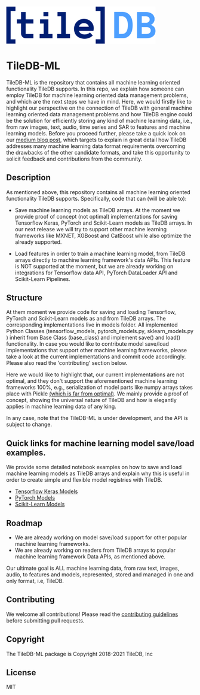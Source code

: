 <a href="https://tiledb.com"><img src="https://github.com/TileDB-Inc/TileDB/raw/dev/doc/source/_static/tiledb-logo_color_no_margin_@4x.png" alt="TileDB logo" width="400"></a>

# TileDB-ML
TileDB-ML is the repository that contains all machine learning oriented functionality TileDB supports. In this repo, we explain how someone can employ 
TileDB for machine learning oriented data management problems, and which are the next steps we have in mind. Here, we would firstly like to highlight our 
perspective on the connection of TileDB with general machine learning oriented data management problems and how TileDB engine could be the solution for 
efficiently storing any kind of machine learning data, i.e., from raw images, text, audio, time series and SAR to features and machine learning models. 
Before you proceed further, please take a quick look on our [medium blog post](https://medium.com/tiledb/tiledb-as-the-data-engine-for-machine-learning-b48fb0e9b147), 
which targets to explain in great detail how TileDB addresses many machine learning data format requirements overcoming the drawbacks of the other 
candidate formats, and take this opportunity to solicit feedback and contributions from the community.

## Description
As mentioned above, this repository contains all machine learning oriented functionality TileDB supports. Specifically, code that 
can (will be able to): 

* Save machine learning models as TileDB arrays. At the moment we provide proof of concept (not optimal) implementations 
  for saving Tensorflow Keras, PyTorch and Scikit-Learn models as TileDB arrays. In our next release we will try to support
  other machine learning frameworks like MXNET, XGBoost and CatBoost while also optimize the already supported.
    
* Load features in order to train a machine learning model, from TileDB arrays directly to machine learning framework's data APIs. 
  This feature is NOT supported at the moment, but we are already working on integrations for Tensorflow data API, PyTorch DataLoader API
  and Scikit-Learn Pipelines. 
  
## Structure
At them moment we provide code for saving and loading Tensorflow, PyTorch and Scikit-Learn models as and from TileDB arrays. The corresponding implementations
live in models folder. All implemented Python Classes (tensorflow_models, pytorch_models.py, sklearn_models.py ) inherit from 
Base Class (base_class) and implement save() and load() functionality. In case you would like to contribute model save/load implementations
that support other machine learning frameworks, please take a look at the current implementations and commit code accordingly. Please
also read the 'contributing' section below.

Here we would like to highlight that, our current implementations are not optimal, and they don't support the aforementioned machine learning
frameworks 100%, e.g., serialization of model parts like numpy arrays takes place with Pickle [(which is far from optimal)](https://docs.python.org/3/library/pickle.html).
We mainly provide a proof of concept, showing the universal nature of TileDB and how is elegantly applies in machine learning data of any king.

In any case, note that the TileDB-ML is under development, and the API is subject to change.

## Quick links for machine learning model save/load examples.
We provide some detailed notebook examples on how to save and load machine learning models as TileDB arrays and explain why this is useful 
in order to create simple and flexible model registries with TileDB.

* [Tensorflow Keras Models](https://github.com/TileDB-Inc/TileDB-ML/blob/develop/example_notebooks/models/tensorflow_keras_tiledb_models_example.ipynb)
* [PyTorch Models](https://github.com/TileDB-Inc/TileDB-ML/blob/develop/example_notebooks/models/pytorch_tiledb_models_example.ipynb)
* [Scikit-Learn Models](https://github.com/TileDB-Inc/TileDB-ML/blob/develop/example_notebooks/models/sklearn_tiledb_models_example.ipynb)

## Roadmap

* We are already working on model save/load support for other popular machine learning frameworks.
* We are already working on readers from TileDB arrays to popular machine learning framework Data APIs, as mentioned above.

Our ultimate goal is ALL machine learning data, from raw text, images, audio, to features and models, represented, stored and managed
in one and only format, i.e, TileDB.


## Contributing

We welcome all contributions! Please read the [contributing guidelines](https://github.com/TileDB-Inc/TileDB-ML/blob/develop/CONTRIBUTING.md) 
before submitting pull requests.

## Copyright

The TileDB-ML package is Copyright 2018-2021 TileDB, Inc

## License

MIT

